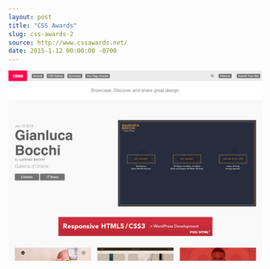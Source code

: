 ```yaml
---
layout: post
title: "CSS Awards"
slug: css-awards-2
source: http://www.cssawards.net/
date: 2015-1-12 00:00:00 -0700
---
```


<img src="/assets/img/screenshots/css-awards-2.jpg">
